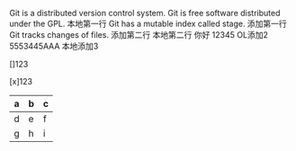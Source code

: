 Git is a distributed version control system.
Git is free software distributed under the GPL.
本地第一行
Git has a mutable index called stage.
添加第一行
Git tracks changes of files.
添加第二行
本地第二行
你好
12345
OL添加2
5553445AAA
本地添加3

[]123


[x]123

a|b|c
-|-|-
d|e|f
g|h|i
